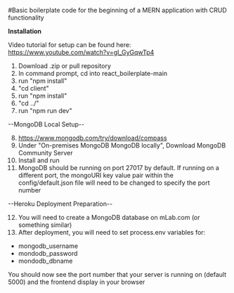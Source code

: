 #Basic boilerplate code for the beginning of a MERN application
with CRUD functionality

**Installation**

Video tutorial for setup can be found here:
https://www.youtube.com/watch?v=gI_GyGqwTp4

1. Download .zip or pull repository
2. In command prompt, cd into react_boilerplate-main
3. run "npm install"
4. "cd client"
5. run "npm install"
6. "cd ../"
7. run "npm run dev"

--MongoDB Local Setup--

8. https://www.mongodb.com/try/download/compass
9. Under "On-premises MongoDB MongoDB locally", Download MongoDB Community Server
10. Install and run
11. MongoDB should be running on port 27017 by default. If running on a different
port, the mongoURI key value pair within the config/default.json file will need
to be changed to specify the port number

--Heroku Deployment Preparation--

12. You will need to create a MongoDB database on mLab.com (or something similar)
13. After deployment, you will need to set process.env variables for:
- mongodb_username
- mondodb_password
- mondodb_dbname


You should now see the port number that your server is running on (default 5000)
and the frontend display in your browser
